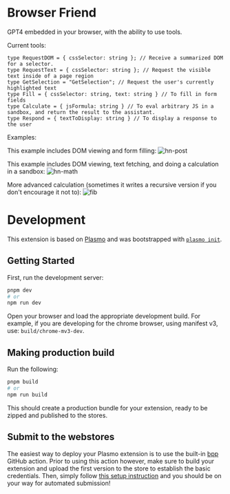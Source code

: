 # Browser Friend

GPT4 embedded in your browser, with the ability to use tools.

Current tools:

```
type RequestDOM = { cssSelector: string }; // Receive a summarized DOM for a selector.
type RequestText = { cssSelector: string }; // Request the visible text inside of a page region
type GetSelection = "GetSelection"; // Request the user's currently highlighted text
type Fill = { cssSelector: string, text: string } // To fill in form fields
type Calculate = { jsFormula: string } // To eval arbitrary JS in a sandbox, and return the result to the assistant.
type Respond = { textToDisplay: string } // To display a response to the user
```

Examples:

This example includes DOM viewing and form filling:
![hn-post](https://user-images.githubusercontent.com/83835/229370860-dbac54ea-4d9e-40ee-ba89-bd7593b92af9.gif)

This example includes DOM viewing, text fetching, and doing a calculation in a sandbox:
![hn-math](https://user-images.githubusercontent.com/83835/229370856-f05334fe-e03d-4c34-b099-c70e5ae94313.gif)

More advanced calculation (sometimes it writes a recursive version if you don't encourage it not to):
![fib](https://user-images.githubusercontent.com/83835/229373363-b0bcfec9-6729-455a-ba0d-cd8ef17c66a6.gif)


# Development

This extension is based on [Plasmo](https://docs.plasmo.com/) and was bootstrapped with [`plasmo init`](https://www.npmjs.com/package/plasmo).

## Getting Started

First, run the development server:

```bash
pnpm dev
# or
npm run dev
```

Open your browser and load the appropriate development build. For example, if you are developing for the chrome browser, using manifest v3, use: `build/chrome-mv3-dev`.

## Making production build

Run the following:

```bash
pnpm build
# or
npm run build
```

This should create a production bundle for your extension, ready to be zipped and published to the stores.

## Submit to the webstores

The easiest way to deploy your Plasmo extension is to use the built-in [bpp](https://bpp.browser.market) GitHub action. Prior to using this action however, make sure to build your extension and upload the first version to the store to establish the basic credentials. Then, simply follow [this setup instruction](https://docs.plasmo.com/framework/workflows/submit) and you should be on your way for automated submission!
